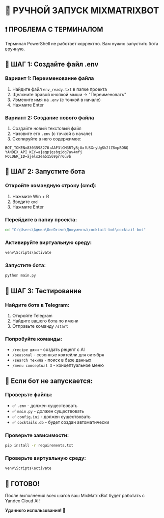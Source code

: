 # 🚀 РУЧНОЙ ЗАПУСК MIXMATRIXBOT

## ❗ ПРОБЛЕМА С ТЕРМИНАЛОМ
Терминал PowerShell не работает корректно. Вам нужно запустить бота вручную.

## 📝 ШАГ 1: Создайте файл .env

### Вариант 1: Переименование файла
1. Найдите файл `env_ready.txt` в папке проекта
2. Щелкните правой кнопкой мыши → "Переименовать"
3. Измените имя на `.env` (с точкой в начале)
4. Нажмите Enter

### Вариант 2: Создание нового файла
1. Создайте новый текстовый файл
2. Назовите его `.env` (с точкой в начале)
3. Скопируйте в него содержимое:

```env
BOT_TOKEN=8303598270:AAF3lCM3RTyBjUxfUSXryUgSk2lZ8mpBO8Q
YANDEX_API_KEY=ajegpjgsbgidg7av4mfj
FOLDER_ID=ajels2ea51569prr6uvb
```

## 🚀 ШАГ 2: Запустите бота

### Откройте командную строку (cmd):
1. Нажмите Win + R
2. Введите `cmd`
3. Нажмите Enter

### Перейдите в папку проекта:
```cmd
cd "C:\Users\Админ\OneDrive\Документы\cocktail-bot\cocktail-bot"
```

### Активируйте виртуальную среду:
```cmd
venv\Scripts\activate
```

### Запустите бота:
```cmd
python main.py
```

## 🎯 ШАГ 3: Тестирование

### Найдите бота в Telegram:
1. Откройте Telegram
2. Найдите вашего бота по имени
3. Отправьте команду `/start`

### Попробуйте команды:
- `/recipe джин` - создать рецепт с AI
- `/seasonal` - сезонные коктейли для октября
- `/search текила` - поиск в базе данных
- `/menu conceptual 3` - концептуальное меню

## 🔧 Если бот не запускается:

### Проверьте файлы:
- ✅ `.env` - должен существовать
- ✅ `main.py` - должен существовать
- ✅ `config.ini` - должен существовать
- ✅ `cocktails.db` - будет создан автоматически

### Проверьте зависимости:
```cmd
pip install -r requirements.txt
```

### Проверьте виртуальную среду:
```cmd
venv\Scripts\activate
```

## 🎉 ГОТОВО!

После выполнения всех шагов ваш MixMatrixBot будет работать с Yandex Cloud AI!

**Удачного использования! 🍹**



